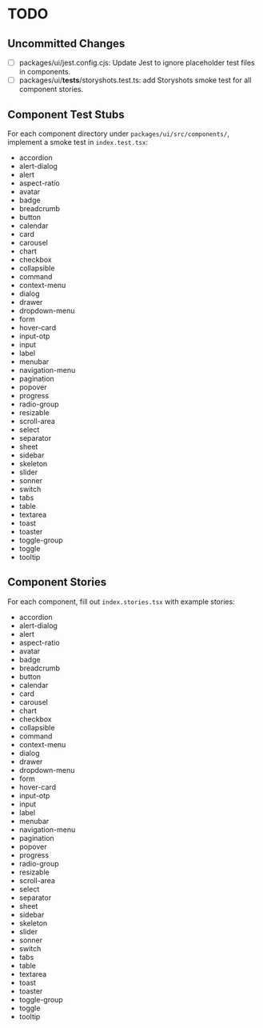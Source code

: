 # TODO

## Uncommitted Changes

- [ ] packages/ui/jest.config.cjs: Update Jest to ignore placeholder test files in components.
- [ ] packages/ui/**tests**/storyshots.test.ts: add Storyshots smoke test for all component stories.

## Component Test Stubs

For each component directory under `packages/ui/src/components/`, implement a smoke test in `index.test.tsx`:

- accordion
- alert-dialog
- alert
- aspect-ratio
- avatar
- badge
- breadcrumb
- button
- calendar
- card
- carousel
- chart
- checkbox
- collapsible
- command
- context-menu
- dialog
- drawer
- dropdown-menu
- form
- hover-card
- input-otp
- input
- label
- menubar
- navigation-menu
- pagination
- popover
- progress
- radio-group
- resizable
- scroll-area
- select
- separator
- sheet
- sidebar
- skeleton
- slider
- sonner
- switch
- tabs
- table
- textarea
- toast
- toaster
- toggle-group
- toggle
- tooltip

## Component Stories

For each component, fill out `index.stories.tsx` with example stories:

- accordion
- alert-dialog
- alert
- aspect-ratio
- avatar
- badge
- breadcrumb
- button
- calendar
- card
- carousel
- chart
- checkbox
- collapsible
- command
- context-menu
- dialog
- drawer
- dropdown-menu
- form
- hover-card
- input-otp
- input
- label
- menubar
- navigation-menu
- pagination
- popover
- progress
- radio-group
- resizable
- scroll-area
- select
- separator
- sheet
- sidebar
- skeleton
- slider
- sonner
- switch
- tabs
- table
- textarea
- toast
- toaster
- toggle-group
- toggle
- tooltip
